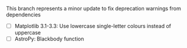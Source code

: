 This branch represents a minor update to fix deprecation warnings from dependencies

- [ ] Matplotlib 3.1-3.3: Use lowercase single-letter colours instead of uppercase
- [ ] AstroPy: Blackbody function
